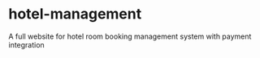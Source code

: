# hotel-management
A full website for hotel room booking management system with payment integration
